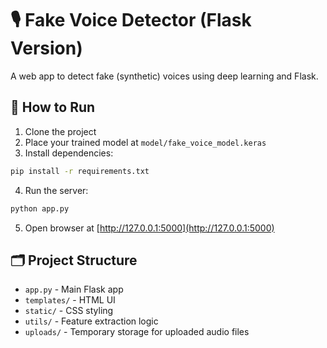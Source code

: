 # 🎙️ Fake Voice Detector (Flask Version)

A web app to detect fake (synthetic) voices using deep learning and Flask.

## 🚀 How to Run

1. Clone the project
2. Place your trained model at `model/fake_voice_model.keras`
3. Install dependencies:
```bash
pip install -r requirements.txt
```

4. Run the server:
```bash
python app.py
```

5. Open browser at [http://127.0.0.1:5000](http://127.0.0.1:5000)

## 🗂️ Project Structure

- `app.py` - Main Flask app
- `templates/` - HTML UI
- `static/` - CSS styling
- `utils/` - Feature extraction logic
- `uploads/` - Temporary storage for uploaded audio files